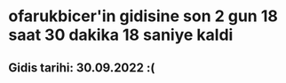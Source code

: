 # ofarukbicer'in gidisine son 2 gun 18 saat 30 dakika 18 saniye kaldi

## Gidis tarihi: 30.09.2022 :(
